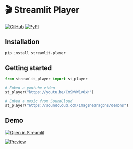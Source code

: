 # 🎬 Streamlit Player

[![GitHub][github_badge]][github_link] [![PyPI][pypi_badge]][pypi_link] 

## Installation

```sh
pip install streamlit-player
```

## Getting started

```python
from streamlit_player import st_player

# Embed a youtube video
st_player("https://youtu.be/CmSKVW1v0xM")

# Embed a music from SoundCloud
st_player("https://soundcloud.com/imaginedragons/demons")
```

## Demo

[![Open in Streamlit][share_badge]][share_link]

[![Preview][share_img]][share_link]

[share_badge]: https://static.streamlit.io/badges/streamlit_badge_black_white.svg
[share_link]: https://share.streamlit.io/okld/streamlit-gallery/main?p=react-player
[share_img]: https://raw.githubusercontent.com/okld/streamlit-player/main/preview.png

[github_badge]: https://badgen.net/badge/icon/GitHub?icon=github&color=black&label
[github_link]: https://github.com/okld/streamlit-player

[pypi_badge]: https://badgen.net/pypi/v/streamlit-player?icon=pypi&color=black&label
[pypi_link]: https://pypi.org/project/streamlit-player
